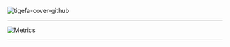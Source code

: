![tigefa-cover-github](https://bannero.tigefa.workers.dev/)

<hr />

![Metrics](https://metrics.lecoq.io/tigefa?template=classic&config.timezone=Asia%2FJakarta)

<hr />
